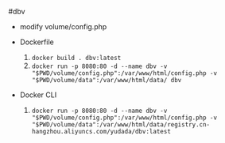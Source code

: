#dbv

*	modify volume/config.php

*	Dockerfile

	1.	`docker build . dbv:latest`
	2.	`docker run -p 8080:80 -d --name dbv -v "$PWD/volume/config.php":/var/www/html/config.php -v "$PWD/volume/data":/var/www/html/data/ dbv`

*	Docker CLI

	1.	`docker run -p 8080:80 -d --name dbv -v "$PWD/volume/config.php":/var/www/html/config.php -v "$PWD/volume/data":/var/www/html/data/registry.cn-hangzhou.aliyuncs.com/yudada/dbv:latest`